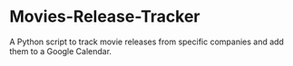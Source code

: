 # Movies-Release-Tracker
A Python script to track movie releases from specific companies and add them to a Google Calendar.

